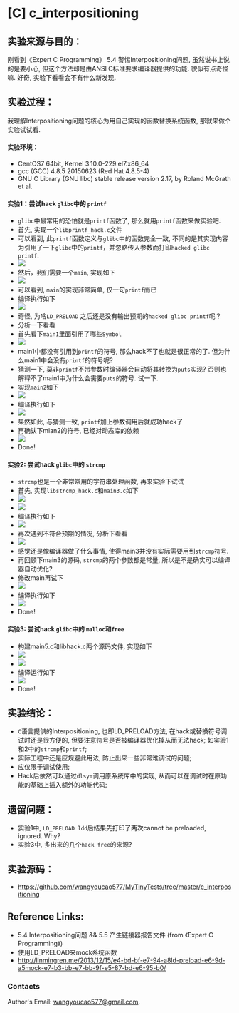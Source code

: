 # [C] c_interpositioning

## 实验来源与目的：  
刚看到《Expert C Programming》 5.4 警惕Interpositioning问题, 虽然说书上说的是要小心, 但这个方法却是由ANSI C标准要求编译器提供的功能. 貌似有点奇怪嘛. 好奇, 实验下看看会不有什么新发现. 

## 实验过程：
我理解Interpositioning问题的核心为用自己实现的函数替换系统函数,  那就来做个实验试试看. 

#### 实验环境：

* CentOS7 64bit, Kernel 3.10.0-229.el7.x86_64
* gcc (GCC) 4.8.5 20150623 (Red Hat 4.8.5-4)
* GNU C Library (GNU libc) stable release version 2.17, by Roland McGrath et al.

#### 实验1：尝试hack `glibc`中的 `printf`

* `glibc`中最常用的恐怕就是`printf`函数了, 那么就用`printf`函数来做实验吧. 
* 首先, 实现一个`libprintf_hack.c`文件
* 可以看到, 此`printf`函数定义与`glibc`中的函数完全一致, 不同的是其实现内容为引用了一下`glibc`中的`printf`，并忽略传入参数而打印`hacked glibc printf`.
* ![](https://github.com/wangyoucao577/MyTinyTests/blob/master/c_interpositioning/pic/1.png)
* 然后，我们需要一个`main`,  实现如下
* ![](https://github.com/wangyoucao577/MyTinyTests/blob/master/c_interpositioning/pic/2.png)
* 可以看到, `main`的实现非常简单, 仅一句`printf`而已
* 编译执行如下
* ![](https://github.com/wangyoucao577/MyTinyTests/blob/master/c_interpositioning/pic/3.png)
* 奇怪, 为啥`LD_PRELOAD` 之后还是没有输出预期的`hacked glibc printf`呢？
* 分析一下看看
* 首先看下`main1`里面引用了哪些`Symbol`
* ![](https://github.com/wangyoucao577/MyTinyTests/blob/master/c_interpositioning/pic/4.png)
* main1中都没有引用到`printf`的符号, 那么hack不了也就是很正常的了. 但为什么main1中会没有`printf`的符号呢? 
* 猜测一下,  莫非`printf`不带参数时编译器会自动将其转换为`puts`实现? 否则也解释不了main1中为什么会需要`puts`的符号. 试一下.
* 实现`main2`如下
* ![](https://github.com/wangyoucao577/MyTinyTests/blob/master/c_interpositioning/pic/5.png)
* 编译执行如下
* ![](https://github.com/wangyoucao577/MyTinyTests/blob/master/c_interpositioning/pic/6.png)
* 果然如此, 与猜测一致, `printf`加上参数调用后就成功hack了
* 再确认下mian2的符号, 已经对动态库的依赖
* ![](https://github.com/wangyoucao577/MyTinyTests/blob/master/c_interpositioning/pic/7.png)
* Done! 

#### 实验2: 尝试hack `glibc`中的 `strcmp`

* `strcmp`也是一个非常常用的字符串处理函数, 再来实验下试试
* 首先, 实现`libstrcmp_hack.c`和`main3.c`如下
* ![](https://github.com/wangyoucao577/MyTinyTests/blob/master/c_interpositioning/pic/8.png)
* ![](https://github.com/wangyoucao577/MyTinyTests/blob/master/c_interpositioning/pic/9.png)
* 编译执行如下
* ![](https://github.com/wangyoucao577/MyTinyTests/blob/master/c_interpositioning/pic/10.png)
* 再次遇到不符合预期的情况, 分析下看看
* ![](https://github.com/wangyoucao577/MyTinyTests/blob/master/c_interpositioning/pic/11.png)
* 感觉还是像编译器做了什么事情, 使得main3并没有实际需要用到`strcmp`符号. 
* 再回顾下main3的源码, `strcmp`的两个参数都是常量, 所以是不是确实可以编译器自动优化? 
* 修改main再试下
* ![](https://github.com/wangyoucao577/MyTinyTests/blob/master/c_interpositioning/pic/12.png)
* 编译执行如下
* ![](https://github.com/wangyoucao577/MyTinyTests/blob/master/c_interpositioning/pic/13.png)
* Done! 

#### 实验3: 尝试hack `glibc`中的 `malloc`和`free`

* 构建main5.c和libhack.c两个源码文件, 实现如下
* ![](https://github.com/wangyoucao577/MyTinyTests/blob/master/c_interpositioning/pic/14.png)
* ![](https://github.com/wangyoucao577/MyTinyTests/blob/master/c_interpositioning/pic/15.png)
* 编译运行如下
* ![](https://github.com/wangyoucao577/MyTinyTests/blob/master/c_interpositioning/pic/16.png)
* Done!

## 实验结论：

* `C`语言提供的Interpositioning, 也即LD_PRELOAD方法, 在hack或替换符号调试时还是很方便的, 但要注意符号是否被编译器优化掉从而无法hack; 如实验1和2中的`strcmp`和`printf`;
* 实际工程中还是应规避此用法, 防止出来一些非常难调试的问题; 
* 应仅限于调试使用;
* Hack后依然可以通过`dlsym`调用原系统库中的实现, 从而可以在调试时在原功能的基础上插入额外的功能代码;

## 遗留问题：

* 实验1中, `LD_PRELOAD ldd`后结果先打印了两次cannot be preloaded, ignored. Why? 
* 实验3中, 多出来的几个`hack free`的来源? 

## 实验源码：

* https://github.com/wangyoucao577/MyTinyTests/tree/master/c_interpositioning

## Reference Links:

* 5.4 Interpositioning问题 && 5.5 产生链接器报告文件 (from 《Expert C Programming》)
* 使用LD_PRELOAD来mock系统函数
* http://linmingren.me/2013/12/15/e4-bd-bf-e7-94-a8ld-preload-e6-9d-a5mock-e7-b3-bb-e7-bb-9f-e5-87-bd-e6-95-b0/

### Contacts
Author's Email: wangyoucao577@gmail.com.








